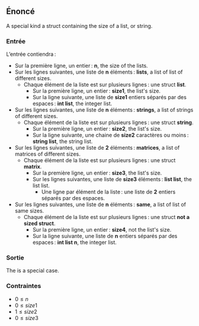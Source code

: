 ## Énoncé

A special kind a struct containing the size of a list, or string.

### Entrée

L’entrée contiendra :

- Sur la première ligne, un entier : **n**, the size of the lists.
- Sur les lignes suivantes, une liste de **n** éléments : **lists**, a list of
  list of different sizes.
    - Chaque élément de la liste est sur plusieurs lignes : une struct
      **list**.
        - Sur la première ligne, un entier : **size1**, the list's size.
        - Sur la ligne suivante, une liste de **size1** entiers séparés par des
          espaces : **int list**, the integer list.
- Sur les lignes suivantes, une liste de **n** éléments : **strings**, a list
  of strings of different sizes.
    - Chaque élément de la liste est sur plusieurs lignes : une struct
      **string**.
        - Sur la première ligne, un entier : **size2**, the list's size.
        - Sur la ligne suivante, une chaine de **size2** caractères ou moins :
          **string list**, the string list.
- Sur les lignes suivantes, une liste de **2** éléments : **matrices**, a list
  of matrices of different sizes.
    - Chaque élément de la liste est sur plusieurs lignes : une struct
      **matrix**.
        - Sur la première ligne, un entier : **size3**, the list's size.
        - Sur les lignes suivantes, une liste de **size3** éléments : **list
          list**, the list list.
            - Une ligne par élément de la liste : une liste de **2** entiers
              séparés par des espaces.
- Sur les lignes suivantes, une liste de **n** éléments : **same**, a list of
  list of same sizes.
    - Chaque élément de la liste est sur plusieurs lignes : une struct **not a
      sized struct**.
        - Sur la première ligne, un entier : **size4**, not the list's size.
        - Sur la ligne suivante, une liste de **n** entiers séparés par des
          espaces : **int list n**, the integer list.

### Sortie

The is a special case.

### Contraintes

- $0 \le n$
- $0 \le size1$
- $1 \le size2$
- $0 \le size3$
